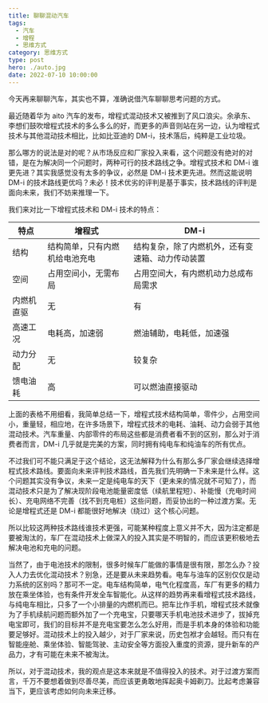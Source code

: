 ```yaml
---
title: 聊聊混动汽车
tags:
  - 汽车
  - 增程
  - 思维方式
category: 思维方式
type: post
hero: ./auto.jpg
date: 2022-07-10 10:00:00
---
```


今天再来聊聊汽车，其实也不算，准确说借汽车聊聊思考问题的方式。

最近随着华为 aito 汽车的发布，增程式混动技术又被推到了风口浪尖。余承东、李想们鼓吹增程式技术的多么多么的好，而更多的声音则站在另一边，认为增程式技术与其他混动技术相比，比如比亚迪的 DM-i，技术落后，纯粹是工业垃圾。

那么哪方的说法是对的呢？从市场反应和厂家投入来看，这个问题没有绝对的对错，是在为解决同一个问题时，两种可行的技术路线之争。增程式技术和 DM-i 谁更先进？其实我感觉没有太多的争议，必然是 DM-i 技术更先进。然而这能说明 DM-i 的技术路线更优吗？未必！技术优劣的评判是基于事实，技术路线的评判是面向未来，我们不妨来推理一下。

我们来对比一下增程式技术和 DM-i 技术的特点：

| 特点       | 增程式                         | DM-i                                             |
| ---------- | ------------------------------ | ------------------------------------------------ |
| 结构       | 结构简单，只有内燃机给电池充电 | 结构复杂，除了内燃机外，还有变速箱、动力传动装置 |
| 空间       | 占用空间小，无需布局           | 占用空间大，有内燃机动力总成布局需求             |
| 内燃机直驱 | 无                             | 有                                               |
| 高速工况   | 电耗高，加速弱                 | 燃油辅助，电耗低，加速强                         |
| 动力分配   | 无                             | 较复杂                                           |
| 馈电油耗   | 高                             | 可以燃油直接驱动                                 |

上面的表格不用细看，我简单总结一下，增程式技术结构简单，零件少，占用空间小，重量轻，相应地，在许多场景下，增程式技术的电耗、油耗、动力会弱于其他混动技术。汽车重量、内部零件的布局这些都是消费者看不到的区别，那么对于消费者而言，DM-i 几乎就是完美的方案，同时拥有纯电车和纯油车的所有优点。

不过我们可不能只满足于这个结论，这无法解释为什么有那么多厂家会继续选择增程式技术路线。要面向未来评判技术路线，首先我们先明确一下未来是什么样。这个问题其实没有争议，未来一定是纯电车的天下（更未来的情况就不可知了），而混动技术只是为了解决现阶段电池能量密度低（续航里程短）、补能慢（充电时间长）、充电网络不完善（找不到充电桩）这些问题，而妥协出的一种过渡方案。无论是增程式还是 DM-i 都能很好地解决（绕过）这个核心问题。

所以比较这两种技术路线谁技术更强，可能某种程度上意义并不大，因为注定都是要被淘汰的，车厂在混动技术上做深入的投入其实是不明智的，而应该更积极地去解决电池和充电的问题。

当然了，由于电池技术的限制，很多时候车厂能做的事情是很有限，那怎么办？投入人力去优化混动技术？别急，还是要从未来趋势看。电车与油车的区别仅仅是动力系统的区别吗？那可不一定。电车结构简单，电气化程度高，车厂有更多的精力放在乘坐体验，也有条件开发全车智能化。从这样的趋势再来看增程式技术路线，与纯电车相比，只多了一个小排量的内燃机而已。把车比作手机，增程式技术就像为了手机续航问题而额外加了一个充电宝，只要哪天手机电池技术进步了，拔掉充电宝即可，我们的目标并不是充电宝要怎么怎么好用，而是手机本身的体验和功能要足够好。混动技术上的投入越少，对于厂家来说，历史包袱才会越轻。而只有在智能座舱、乘坐体验、智能驾驶、主动安全等方面投入重度的资源，提升新车的产品力，才有可能在未来不被淘汰。

所以，对于混动技术，我的观点是这本来就是不值得投入的技术。对于过渡方案而言，千万不要想着做到尽善尽美，而应该更勇敢地挥起奥卡姆剃刀。比起考虑兼容当下，更应该考虑如何向未来迁移。
